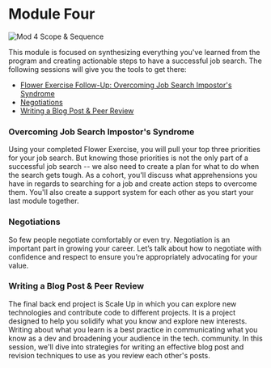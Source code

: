 # Module Four

![Mod 4 Scope & Sequence](https://github.com/turingschool/professional_skills/blob/master/images/Mod%204%20Scope%20%26%20Sequence.png)

This module is focused on synthesizing everything you've learned from the program and creating actionable steps to have a successful job search. The following sessions will give you the tools to get there:
* [Flower Exercise Follow-Up: Overcoming Job Search Impostor's Syndrome](https://github.com/turingschool/professional_skills/blob/master/module_four/flower_exercise_follow_up.md)
* [Negotiations](https://github.com/turingschool/professional_skills/blob/master/module_four/negotiations.md)
* [Writing a Blog Post & Peer Review](https://github.com/turingschool/professional_skills/blob/master/module_four/writing_a_blog_post_and_peer_review.md)

### Overcoming Job Search Impostor's Syndrome
Using your completed Flower Exercise, you will pull your top three priorities for your job search. But knowing those priorities is not the only part of a successful job search -- we also need to create a plan for what to do when the search gets tough. As a cohort, you'll discuss what apprehensions you have in regards to searching for a job and create action steps to overcome them. You'll also create a support system for each other as you start your last module together. 

### Negotiations
So few people negotiate comfortably or even try. Negotiation is an important part in growing your career. Let’s talk about how to negotiate with confidence and respect to ensure you’re appropriately advocating for your value.

### Writing a Blog Post & Peer Review
The final back end project is Scale Up in which you can explore new technologies and contribute code to different projects. It is a project designed to help you solidify what you know and explore new interests. Writing about what you learn is a best practice in communicating what you know as a dev and broadening your audience in the tech. community. In this session, we'll dive into strategies for writing an effective blog post and revision techniques to use as you review each other's posts. 
